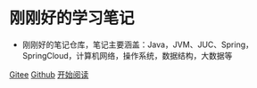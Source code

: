 <img width="180px" style="border-radius: 50%" bor data-src="./doc/images/gitee/favicon2.ico">

# 刚刚好的学习笔记

- 刚刚好的笔记仓库，笔记主要涵盖：Java，JVM、JUC、Spring，SpringCloud，计算机网络，操作系统，数据结构，大数据等

<!-- [![star](https://gitee.com/moxi159753/mogu_blog_v2/badge/star.svg?theme=dark)](https://gitee.com/moxi159753/mogu_blog_v2/stargazers)
[![fork](https://gitee.com/moxi159753/mogu_blog_v2/badge/fork.svg?theme=dark)](https://gitee.com/moxi159753/mogu_blog_v2/members) -->

[Gitee](https://gitee.com/the_present/)
[Github](https://github.com/cresentboy/myBlog)
[开始阅读](README.md)


